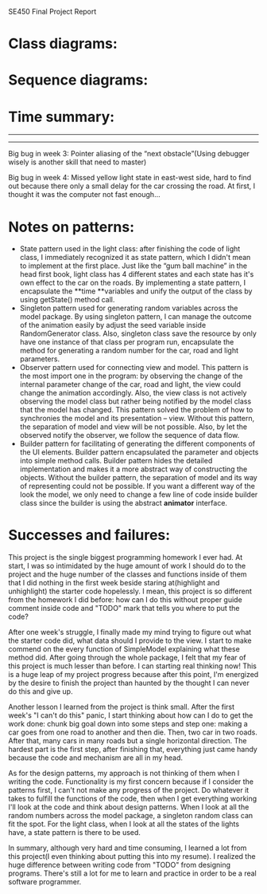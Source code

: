 SE450 Final Project Report

Class diagrams:
===============

Sequence diagrams:
==================

Time summary:
=============

  --------- ---- --- --- --- -------
  --------- ---- --- --- --- -------

Big bug in week 3: Pointer aliasing of the “next obstacle”(Using
debugger wisely is another skill that need to master)

Big bug in week 4: Missed yellow light state in east-west side, hard to
find out because there only a small delay for the car crossing the road.
At first, I thought it was the computer not fast enough...

Notes on patterns:
==================

-   State pattern used in the light class: after finishing the code of
    light class, I immediately recognized it as state pattern, which I
    didn't mean to implement at the first place. Just like the “gum ball
    machine” in the head first book, light class has 4 different states
    and each state has it's own effect to the car on the roads. By
    implementing a state pattern, I encapsulate the **time **variables
    and unify the output of the class by using getState() method call.
-   Singleton pattern used for generating random variables across the
    model package. By using singleton pattern, I can manage the outcome
    of the animation easily by adjust the seed variable inside
    RandomGenerator class. Also, singleton class save the resource by
    only have one instance of that class per program run, encapsulate
    the method for generating a random number for the car, road and
    light parameters.
-   Observer pattern used for connecting view and model. This pattern is
    the most import one in the program: by observing the change of the
    internal parameter change of the car, road and light, the view could
    change the animation accordingly. Also, the view class is not
    actively observing the model class but rather being notified by the
    model class that the model has changed. This pattern solved the
    problem of how to synchronies the model and its presentation – view.
    Without this pattern, the separation of model and view will be
    not possible. Also, by let the observed notify the observer, we
    follow the sequence of data flow.
-   Builder pattern for facilitating of generating the different
    components of the UI elements. Builder pattern encapsulated the
    parameter and objects into simple method calls. Builder pattern
    hides the detailed implementation and makes it a more abstract way
    of constructing the objects. Without the builder pattern, the
    separation of model and its way of representing could not
    be possible. If you want a different way of the look the model, we
    only need to change a few line of code inside builder class since
    the builder is using the abstract **animator** interface.

Successes and failures:
=======================

This project is the single biggest programming homework I ever had. At
start, I was so intimidated by the huge amount of work I should do to
the project and the huge number of the classes and functions inside of
them that I did nothing in the first week beside staring at(highlight
and unhighlight) the starter code hopelessly. I mean, this project is so
different from the homework I did before: how can I do this without
proper guide comment inside code and "TODO" mark that tells you where to
put the code?

After one week's struggle, I finally made my mind trying to figure out
what the starter code did, what data should I provide to the view. I
start to make commend on the every function of SimpleModel explaining
what these method did. After going through the whole package, I felt
that my fear of this project is much lesser than before. I can starting
real thinking now! This is a huge leap of my project progress because
after this point, I'm energized by the desire to finish the project than
haunted by the thought I can never do this and give up.

Another lesson I learned from the project is think small. After the
first week's "I can't do this" panic, I start thinking about how can I
do to get the work done: chunk big goal down into some steps and step
one: making a car goes from one road to another and then die. Then, two
car in two roads. After that, many cars in many roads but a single
horizontal direction. The hardest part is the first step, after
finishing that, everything just came handy because the code and
mechanism are all in my head.

As for the design patterns, my approach is not thinking of them when I
writing the code. Functionality is my first concern because if I
consider the patterns first, I can't not make any progress of the
project. Do whatever it takes to fulfill the functions of the code, then
when I get everything working I'll look at the code and think about
design patterns. When I look at all the random numbers across the model
package, a singleton random class can fit the spot. For the light class,
when I look at all the states of the lights have, a state pattern is
there to be used.

In summary, although very hard and time consuming, I learned a lot from
this project(I even thinking about putting this into my resume). I
realized the huge difference between writing code from "TODO" from
designing programs. There's still a lot for me to learn and practice in
order to be a real software programmer.
